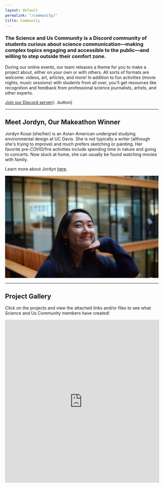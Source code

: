 ```yaml
---
layout: default
permalink: "/community/"
title: Community
---
```


### The Science and Us Community is a Discord community of students curious about science communication—making complex topics engaging and accessible to the public—and willing to step outside their comfort zone.

During our online events, our team releases a theme for you to make a project about, either on your own or with others. All sorts of formats are welcome: videos, art, articles, and more! In addition to fun activities (movie nights, music sessions) with students from all over, you'll get resources like recognition and feedback from professional science journalists, artists, and other experts.

[Join our Discord server](https://discord.gg/sjPD8Mz){: .button}

---

## Meet Jordyn, Our Makeathon Winner

<div class="grid two-columns" markdown="1">

<div markdown="1">

Jordyn Kosai (she/her) is an Asian-American undergrad studying environmental design at UC Davis. She is not typically a writer (although she's trying to improve) and much prefers sketching or painting. Her favorite pre-COVID/fire activities include spending time in nature and going to concerts. Now stuck at home, she can usually be found watching
movies with family.

Learn more about Jordyn [here](https://jordynkosai.wixsite.com/joko).

</div>

![](/assets/jordyn.jpg)

</div>

---

## Project Gallery


Click on the projects and view the attached links and/or files to see what Science and Us Community members have created!

<iframe class="airtable-embed" src="https://airtable.com/embed/shrJV64tx2WtkvO5A?backgroundColor=purple" frameborder="0" onmousewheel="" width="100%" height="533" style="background: transparent; border: 1px solid #ccc;"></iframe>